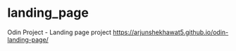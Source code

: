 # landing_page
Odin Project - Landing page project
https://arjunshekhawat5.github.io/odin-landing-page/
